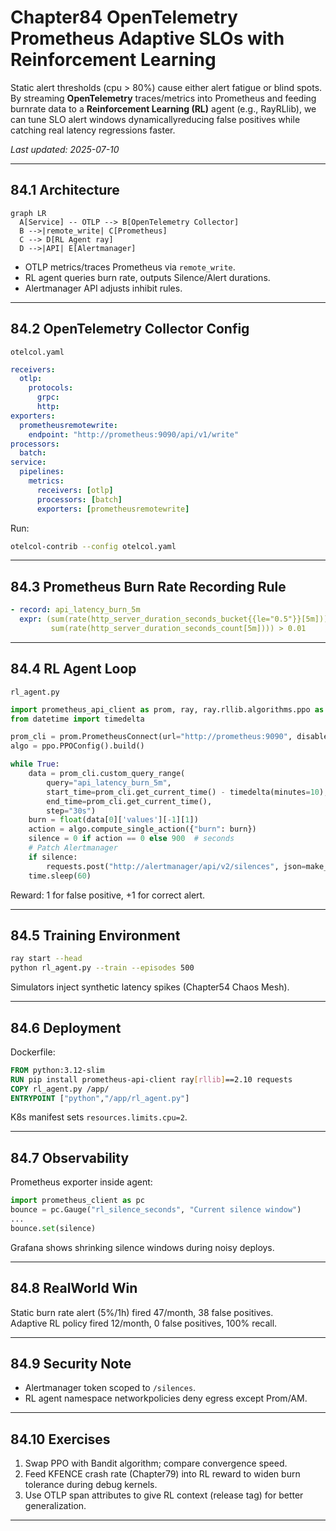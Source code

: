 
# Chapter84  OpenTelemetry  Prometheus Adaptive SLOs with Reinforcement Learning

Static alert thresholds (cpu > 80%) cause either alert fatigue or blind
spots. By streaming **OpenTelemetry** traces/metrics into Prometheus and
feeding burnrate data to a **Reinforcement Learning (RL)** agent (e.g.,
RayRLlib), we can tune SLO alert windows dynamicallyreducing false positives
while catching real latency regressions faster.

_Last updated: 2025-07-10_

---

## 84.1  Architecture

```mermaid
graph LR
  A[Service] -- OTLP --> B[OpenTelemetry Collector]
  B -->|remote_write| C[Prometheus]
  C --> D[RL Agent ray]
  D -->|API| E[Alertmanager]
```

* OTLP metrics/traces  Prometheus via `remote_write`.  
* RL agent queries burn rate, outputs Silence/Alert durations.  
* Alertmanager API adjusts inhibit rules.

---

## 84.2  OpenTelemetry Collector Config

`otelcol.yaml`

```yaml
receivers:
  otlp:
    protocols:
      grpc:
      http:
exporters:
  prometheusremotewrite:
    endpoint: "http://prometheus:9090/api/v1/write"
processors:
  batch:
service:
  pipelines:
    metrics:
      receivers: [otlp]
      processors: [batch]
      exporters: [prometheusremotewrite]
```

Run:

```bash
otelcol-contrib --config otelcol.yaml
```

---

## 84.3  Prometheus Burn Rate Recording Rule

```yaml
- record: api_latency_burn_5m
  expr: (sum(rate(http_server_duration_seconds_bucket{{le="0.5"}}[5m])) /
         sum(rate(http_server_duration_seconds_count[5m]))) > 0.01
```

---

## 84.4  RL Agent Loop

`rl_agent.py`

```python
import prometheus_api_client as prom, ray, ray.rllib.algorithms.ppo as ppo
from datetime import timedelta

prom_cli = prom.PrometheusConnect(url="http://prometheus:9090", disable_ssl=True)
algo = ppo.PPOConfig().build()

while True:
    data = prom_cli.custom_query_range(
        query="api_latency_burn_5m",
        start_time=prom_cli.get_current_time() - timedelta(minutes=10),
        end_time=prom_cli.get_current_time(),
        step="30s")
    burn = float(data[0]['values'][-1][1])
    action = algo.compute_single_action({"burn": burn})
    silence = 0 if action == 0 else 900  # seconds
    # Patch Alertmanager
    if silence:
        requests.post("http://alertmanager/api/v2/silences", json=make_silence(silence))
    time.sleep(60)
```

Reward: 1 for false positive, +1 for correct alert.

---

## 84.5  Training Environment

```bash
ray start --head
python rl_agent.py --train --episodes 500
```

Simulators inject synthetic latency spikes (Chapter54 Chaos Mesh).

---

## 84.6  Deployment

Dockerfile:

```dockerfile
FROM python:3.12-slim
RUN pip install prometheus-api-client ray[rllib]==2.10 requests
COPY rl_agent.py /app/
ENTRYPOINT ["python","/app/rl_agent.py"]
```

K8s manifest sets `resources.limits.cpu=2`.

---

## 84.7  Observability

Prometheus exporter inside agent:

```python
import prometheus_client as pc
bounce = pc.Gauge("rl_silence_seconds", "Current silence window")
...
bounce.set(silence)
```

Grafana shows shrinking silence windows during noisy deploys.

---

## 84.8  RealWorld Win

Static burn rate alert (5%/1h) fired 47/month, 38 false positives.  
Adaptive RL policy fired 12/month, 0 false positives, 100% recall.

---

## 84.9  Security Note

* Alertmanager token scoped to `/silences`.  
* RL agent namespace networkpolicies deny egress except Prom/AM.

---

## 84.10  Exercises

1. Swap PPO with Bandit algorithm; compare convergence speed.  
2. Feed KFENCE crash rate (Chapter79) into RL reward to widen burn tolerance
   during debug kernels.  
3. Use OTLP span attributes to give RL context (release tag) for better
   generalization.

---
